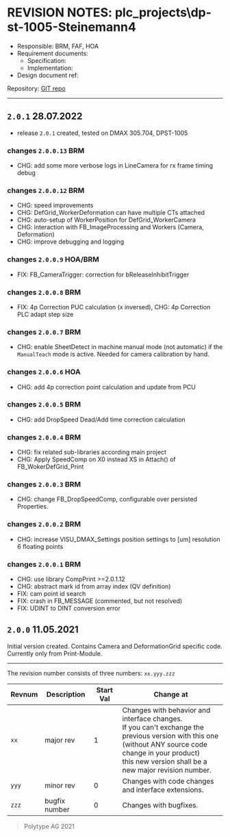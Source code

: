 # REVISION NOTES: plc_projects\dp-st-1005-Steinemann4


* Responsible: BRM, FAF, HOA
* Requirement documents:
    * Specification:
    * Implementation:
* Design document ref:

Repository: [GIT repo](http://git.polytype.com/BonoboGit/plc_product_dmax.git)

---
## `2.0.1` 28.07.2022
* release `2.0.1` created, tested on DMAX 305.704, DPST-1005

### changes `2.0.0.13` BRM
* CHG: add some more verbose logs in LineCamera for rx frame timing debug

### changes `2.0.0.12` BRM
* CHG: speed improvements
* CHG: DefGrid_WorkerDeformation can have multiple CTs attached
* CHG: auto-setup of WorkerPosition for DefGrid_WorkerCamera
* CHG: interaction with FB_ImageProcessing and Workers (Camera, Deformation)
* CHG: improve debugging and logging

### changes `2.0.0.9` HOA/BRM
* FIX: FB_CameraTrigger: correction for bReleaseInhibitTrigger

### changes `2.0.0.8` BRM
* FIX: 4p Correction PUC calculation (x inversed), CHG: 4p Correction PLC adapt step size

### changes `2.0.0.7` BRM
* CHG: enable SheetDetect in machine manual mode (not automatic) if the `ManualTeach` mode is active. Needed for camera calibration by hand.

### changes `2.0.0.6` HOA
* CHG: add 4p correction point calculation and update from PCU

### changes `2.0.0.5` BRM
* CHG: add DropSpeed Dead/Add time correction calculation

### changes `2.0.0.4` BRM
* CHG: fix related sub-libraries according main project
* CHG: Apply SpeedComp on X0 instead XS in Attach() of FB_WokerDefGrid_Print

### changes `2.0.0.3` BRM
* CHG: change FB_DropSpeedComp, configurable over persisted Properties.

### changes `2.0.0.2` BRM
* CHG: increase VISU_DMAX_Settings position settings to [um] resolution 6 floating points

### changes `2.0.0.1` BRM
* CHG: use library CompPrint >=2.0.1.12
* CHG: abstract mark id from array index (QV definition)
* FIX: cam point id search
* FIX: crash in FB_MESSAGE (commented, but not resolved)
* FIX: UDINT to DINT conversion error

## `2.0.0` 11.05.2021
Initial version created. 
Contains Camera and DeformationGrid specific code. Currently only from Print-Module. 

---

The revision number consists of three numbers:
`xx.yyy.zzz`

Revnum | Description   | Start Val | Change at
-------|---------------|-----------|-----------
`xx`   | major rev     | 1         | Changes with behavior and interface changes.<br>If you can't exchange the previous version with this one <br>(without ANY source code change in your product) <br>this new version shall be a new major revision number.
`yyy`  | minor rev     | 0         | Changes with code changes and interface extensions.
`zzz`  | bugfix number | 0         | Changes with bugfixes.


> Polytype AG 2021 
> 